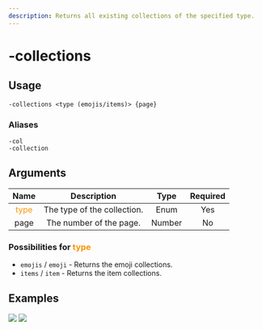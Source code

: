 ```yaml
---
description: Returns all existing collections of the specified type.
---
```


# -collections

## Usage

```
-collections <type (emojis/items)> {page}
```

### Aliases

```
-col
-collection
```

## Arguments

| Name                                     | Description                 | Type   | Required |
| :--------------------------------------: | :-------------------------: | :----: | :------: |
| <span style="color:#FA9405">type</span>  | The type of the collection. | Enum   | Yes      |
| page                                     | The number of the page.     | Number | No       |

### Possibilities for <span style="color:#FA9405">type</span>

- `emojis` / `emoji` - Returns the emoji collections.
- `items` / `item` - Returns the item collections.

## Examples

![](https://user-images.githubusercontent.com/111157596/245515549-5b0dc79f-09c0-4000-8ec7-96f673c56aec.png)
![](https://user-images.githubusercontent.com/111157596/245515652-362ace77-7069-448a-a91c-5b51fc4ce43b.png)